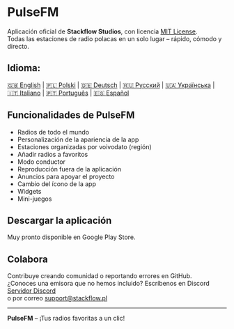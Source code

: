 # PulseFM

Aplicación oficial de **Stackflow Studios**, con licencia [MIT License](LICENSE).  
Todas las estaciones de radio polacas en un solo lugar – rápido, cómodo y directo.

## Idioma:

[🇬🇧 English](README.md) |
[🇵🇱 Polski](.github/README.pl.md) |
[🇩🇪 Deutsch](.github/README.de.md) |
[🇷🇺 Русский](.github/README.ru.md) |
[🇺🇦 Українська](.github/README.uk.md) |
[🇮🇹 Italiano](.github/README.it.md) |
[🇵🇹 Português](.github/README.pt.md) |
[🇪🇸 Español](.github/README.es.md)

## Funcionalidades de PulseFM

- Radios de todo el mundo
- Personalización de la apariencia de la app
- Estaciones organizadas por voivodato (región)
- Añadir radios a favoritos
- Modo conductor
- Reproducción fuera de la aplicación
- Anuncios para apoyar el proyecto
- Cambio del ícono de la app
- Widgets
- Mini-juegos

## Descargar la aplicación

Muy pronto disponible en Google Play Store.

## Colabora

Contribuye creando comunidad o reportando errores en GitHub.  
¿Conoces una emisora que no hemos incluido? Escríbenos en Discord [Servidor Discord](https://discord.gg/MtPs7WXyJu)  
o por correo [support@stackflow.pl](mailto:support@stackflow.pl)

---

**PulseFM** – ¡Tus radios favoritas a un clic!
